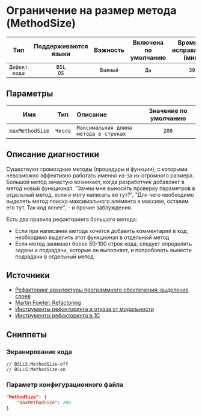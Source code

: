 # Ограничение на размер метода (MethodSize)

| Тип | Поддерживаются<br/>языки | Важность | Включена<br/>по умолчанию | Время на<br/>исправление (мин) | Тэги |
| :-: | :-: | :-: | :-: | :-: | :-: |
| `Дефект кода` | `BSL`<br/>`OS` | `Важный` | `Да` | `30` | `badpractice` |

## Параметры 

| Имя | Тип | Описание | Значение по умолчанию |
| :-: | :-: | :-- | :-: |
| `maxMethodSize` | `Число` | ```Максимальная длина метода в строках``` | ```200``` |

<!-- Блоки выше заполняются автоматически, не трогать -->
## Описание диагностики

Существуют громоздкие методы (процедуры и функции), с которыми невозможно эффективно работать именно из-за их огромного размера.  
Большой метод зачастую возникает, когда разработчик добавляет в метод новый функционал. "Зачем мне выносить проверку параметров в отдельный метод, если я могу написать ее тут?", "Для чего необходимо выделять метод поиска максимального элемента в массиве, оставим его тут. Так код яснее", - и прочие заблуждения.  

Есть два правила рефакторинга большого метода:

- Если при написании метода хочется добавить комментарий в код, необходимо выделить этот функционал в отдельный метод
- Если метод занимает более 50-100 строк кода, следует определить задачи и подзадачи, которые он выполняет, и попробовать вынести подзадачи в отдельный метод

## Источники

- [Рефакторинг архитектуры программного обеспечения: выделение слоев](http://citforum.ru/SE/project/refactor/)
- [Martin Fowler: Refactoring](https://www.refactoring.com/)
- [Инструменты рефакторинга и отказа от модальности](https://v8.1c.ru/o7/201312ref/index.htm)
- [Инструменты рефакторинга в 1С](https://www.koderline.ru/expert/programming/article-vspomogatelnye-funktsii-v-1s/#anchor6)

## Сниппеты

<!-- Блоки ниже заполняются автоматически, не трогать -->
### Экранирование кода

```bsl
// BSLLS:MethodSize-off
// BSLLS:MethodSize-on
```

### Параметр конфигурационного файла

```json
"MethodSize": {
    "maxMethodSize": 200
}
```
